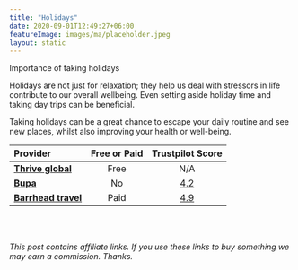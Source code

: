```yaml
---
title: "Holidays"
date: 2020-09-01T12:49:27+06:00
featureImage: images/ma/placeholder.jpeg
layout: static
---
```


Importance of taking holidays

Holidays are not just for relaxation; they help us deal with stressors in life contribute to our overall wellbeing. Even setting aside holiday time and taking day trips can be beneficial.

Taking holidays can be a great chance to escape your daily routine and see new places, whilst also improving your health or well-being.

| Provider      | Free or Paid  |  Trustpilot Score  |
| :-----------          | :--------------:      |  :--------------:         |
| [**Thrive global**](https://community.thriveglobal.com/the-importance-of-taking-a-holiday/) | Free | N/A
| [**Bupa**](https://www.bupa.co.uk/business/news-and-information/why-holidays-are-good-for-employees-health) | No | [4.2](https://uk.trustpilot.com/review/bupa.co.uk) | 
| [**Barrhead travel**](https://www.barrheadtravel.co.uk/) | Paid | [4.9](https://uk.trustpilot.com/review/www.barrheadtravel.co.uk) | 
  

<br/><br/>

*This post contains affiliate links. If you use these links to buy something we may
earn a commission. Thanks.*






